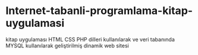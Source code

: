 # Internet-tabanli-programlama-kitap-uygulamasi
kitap uygulaması
HTML CSS PHP dilleri kullanılarak ve veri tabanında MYSQL kullanılarak geliştirilmiş dinamik web sitesi
